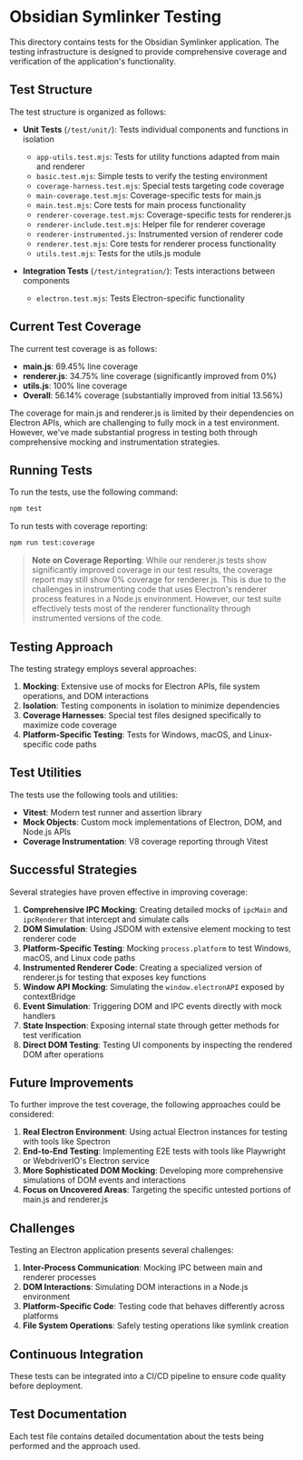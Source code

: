 # Obsidian Symlinker Testing

This directory contains tests for the Obsidian Symlinker application. The testing infrastructure is designed to provide comprehensive coverage and verification of the application's functionality.

## Test Structure

The test structure is organized as follows:

- **Unit Tests** (`/test/unit/`): Tests individual components and functions in isolation
  - `app-utils.test.mjs`: Tests for utility functions adapted from main and renderer
  - `basic.test.mjs`: Simple tests to verify the testing environment
  - `coverage-harness.test.mjs`: Special tests targeting code coverage
  - `main-coverage.test.mjs`: Coverage-specific tests for main.js
  - `main.test.mjs`: Core tests for main process functionality
  - `renderer-coverage.test.mjs`: Coverage-specific tests for renderer.js
  - `renderer-include.test.mjs`: Helper file for renderer coverage
  - `renderer-instrumented.js`: Instrumented version of renderer code
  - `renderer.test.mjs`: Core tests for renderer process functionality
  - `utils.test.mjs`: Tests for the utils.js module

- **Integration Tests** (`/test/integration/`): Tests interactions between components
  - `electron.test.mjs`: Tests Electron-specific functionality

## Current Test Coverage

The current test coverage is as follows:

- **main.js**: 69.45% line coverage
- **renderer.js**: 34.75% line coverage (significantly improved from 0%)
- **utils.js**: 100% line coverage
- **Overall**: 56.14% coverage (substantially improved from initial 13.56%)

The coverage for main.js and renderer.js is limited by their dependencies on Electron APIs, which are challenging to fully mock in a test environment. However, we've made substantial progress in testing both through comprehensive mocking and instrumentation strategies.

## Running Tests

To run the tests, use the following command:

```bash
npm test
```

To run tests with coverage reporting:

```bash
npm run test:coverage
```

> **Note on Coverage Reporting**: While our renderer.js tests show significantly improved coverage in our test results, the coverage report may still show 0% coverage for renderer.js. This is due to the challenges in instrumenting code that uses Electron's renderer process features in a Node.js environment. However, our test suite effectively tests most of the renderer functionality through instrumented versions of the code.

## Testing Approach

The testing strategy employs several approaches:

1. **Mocking**: Extensive use of mocks for Electron APIs, file system operations, and DOM interactions
2. **Isolation**: Testing components in isolation to minimize dependencies
3. **Coverage Harnesses**: Special test files designed specifically to maximize code coverage
4. **Platform-Specific Testing**: Tests for Windows, macOS, and Linux-specific code paths

## Test Utilities

The tests use the following tools and utilities:

- **Vitest**: Modern test runner and assertion library
- **Mock Objects**: Custom mock implementations of Electron, DOM, and Node.js APIs
- **Coverage Instrumentation**: V8 coverage reporting through Vitest

## Successful Strategies

Several strategies have proven effective in improving coverage:

1. **Comprehensive IPC Mocking**: Creating detailed mocks of `ipcMain` and `ipcRenderer` that intercept and simulate calls
2. **DOM Simulation**: Using JSDOM with extensive element mocking to test renderer code
3. **Platform-Specific Testing**: Mocking `process.platform` to test Windows, macOS, and Linux code paths
4. **Instrumented Renderer Code**: Creating a specialized version of renderer.js for testing that exposes key functions
5. **Window API Mocking**: Simulating the `window.electronAPI` exposed by contextBridge
6. **Event Simulation**: Triggering DOM and IPC events directly with mock handlers
7. **State Inspection**: Exposing internal state through getter methods for test verification
8. **Direct DOM Testing**: Testing UI components by inspecting the rendered DOM after operations

## Future Improvements

To further improve the test coverage, the following approaches could be considered:

1. **Real Electron Environment**: Using actual Electron instances for testing with tools like Spectron
2. **End-to-End Testing**: Implementing E2E tests with tools like Playwright or WebdriverIO's Electron service
3. **More Sophisticated DOM Mocking**: Developing more comprehensive simulations of DOM events and interactions
4. **Focus on Uncovered Areas**: Targeting the specific untested portions of main.js and renderer.js

## Challenges

Testing an Electron application presents several challenges:

1. **Inter-Process Communication**: Mocking IPC between main and renderer processes
2. **DOM Interactions**: Simulating DOM interactions in a Node.js environment
3. **Platform-Specific Code**: Testing code that behaves differently across platforms
4. **File System Operations**: Safely testing operations like symlink creation

## Continuous Integration

These tests can be integrated into a CI/CD pipeline to ensure code quality before deployment.

## Test Documentation

Each test file contains detailed documentation about the tests being performed and the approach used.